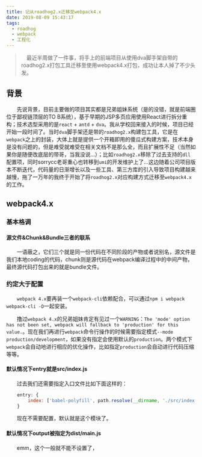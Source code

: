 ```yaml
---
title: 记从roadhog2.x迁移至webpack4.x
date: 2019-08-09 15:43:17
tags:
  - roadhog
  - webpack
  - 工程化
---
```


> &emsp;最近半周做了一件事，将手上的前端项目从使用dva脚手架自带的roadhog2.x打包工具迁移至使用webpack4.x打包，成功让本人掉了不少头发。

<escape><!-- more --></escape>

## 背景

&emsp;&emsp;先说背景，目前主要做的项目其实都是兄弟姐妹系统（是的没错，就是前端圈位于鄙视链顶层的TO B系统），基于早期的JSP多页应用使用React进行拆分重构；技术选型采用的是`react` + `antd` + `dva`。我从学校回来接入的时候，项目已经开始一段时间了。当时`dva`脚手架还是带的`roadhog2.x`构建包工具，它是在`webpack`之上的封装，大体上就是提供一个开箱即用的傻瓜式构建方案，技术本身是没有问题的，但是难受就难受在相关文档不是那么全，而且扩展性不足（当然如果你是随便改底层的带哥，当我没说...）；比如`roadhog2.x`移除了过去支持的`dll`配置项，同时sorrycc老哥重心也转移到`umi`的开发维护上了...这边随着公司项目版本不断迭代，代码量的日渐增长以及一些工具、第三方库的引入导致项目构建越来越慢，拖了一万年的我终于开始了将`roadhog2.x`对应构建方式迁移至`webpack4.x`的工作。

## webpack4.x

### 基本格调

#### 源文件&Chunk&Bundle三者的联系

&emsp;&emsp;一语蔽之，它们三个就是同一份代码在不同阶段的产物或者说别名，源文件是我们本地coding的代码，chunk则是源代码在webpack编译过程中的中间产物，最终源代码打包出来的就是bundle文件。

### 约定大于配置

&emsp;&emsp;`webpack 4.x`要再装一个`webpack-cli`依赖配合，可以通过`npm i webpack webpack-cli -D`一起安装。

&emsp;&emsp;撸过`webpack 4.x`的兄弟姐妹肯定有见过一个`WARNING`：`The 'mode' option has not been set, webpack will fallback to 'production' for this value.`。现在我们再进行`webpack`命令行操作的时候需要指定模式`--mode production/development`，如果没有指定会使用默认的`production`。两个模式下`webpack`会自动地进行相应的优化操作，比如指定`production`会自动进行代码压缩等等。

#### 默认情况下entry就是src/index.js

&emsp;&emsp;过去我们还需要指定入口文件比如下面这样的：

```javascript
    entry: {
        index: ['babel-polyfill', path.resolve(__dirname, './src/index.js')],
    }   
```
&emsp;&emsp;现在不需要配置，默认就是这个模块了。

#### 默认情况下output被指定为dist/main.js

&emsp;&emsp;emm，这个一般就不能不设置了，